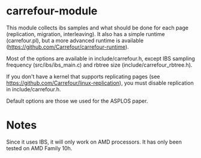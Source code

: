 carrefour-module
================

This module collects ibs samples and what should be done for each page (replication, migration, interleaving).
It also has a simple runtime (carrefour.pl), but a more advanced runtime is available (https://github.com/Carrefour/carrefour-runtime).

Most of the options are available in include/carrefour.h, except IBS sampling frequency (src/ibs/ibs_main.c) and rbtree size (include/carrefour_rbtree.h).

If you don't have a kernel that supports replicating pages (see https://github.com/Carrefour/linux-replication), you must disable replication in include/carrefour.h.

Default options are those we used for the ASPLOS paper.

Notes
=====

Since it uses IBS, it will only work on AMD processors. It has only been tested on AMD Family 10h.
